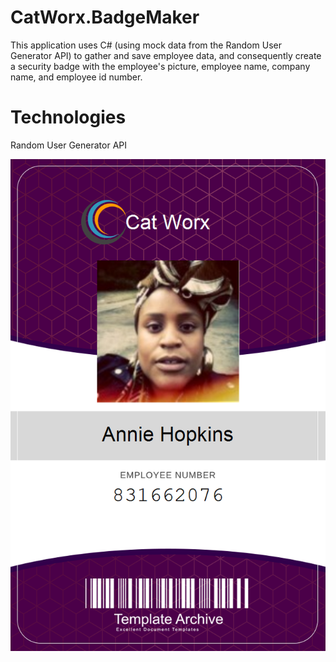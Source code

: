 # CatWorx.BadgeMaker

This application uses C# (using mock data from the Random User Generator API) to gather and save employee data, and consequently create a security badge with the employee's picture, employee name, company name, and employee id number.

# Technologies 

Random User Generator API

![Annie Hopkins Badge](/data/831662076_badge.png)

